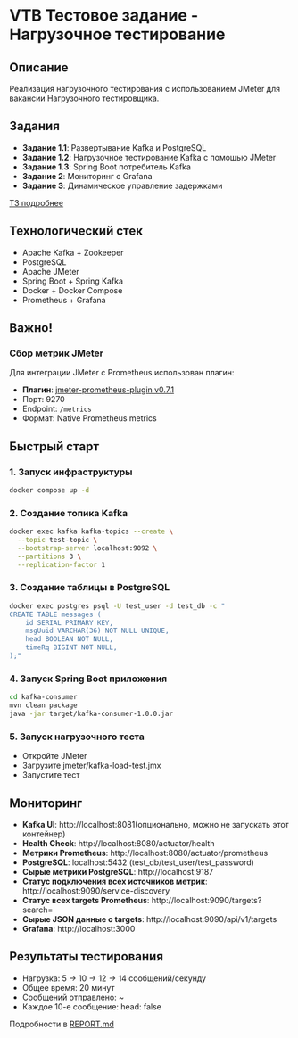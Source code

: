 # VTB Тестовое задание - Нагрузочное тестирование

## Описание
Реализация нагрузочного тестирования с использованием JMeter для вакансии Нагрузочного тестировщика. 

## Задания
- **Задание 1.1**: Развертывание Kafka и PostgreSQL
- **Задание 1.2**: Нагрузочное тестирование Kafka с помощью JMeter
- **Задание 1.3**: Spring Boot потребитель Kafka
- **Задание 2**: Мониторинг с Grafana
- **Задание 3**: Динамическое управление задержками
  
[ТЗ подробнее](./VTB_test_task/Тестовое_задание.docx)

## Технологический стек
- Apache Kafka + Zookeeper
- PostgreSQL
- Apache JMeter
- Spring Boot + Spring Kafka
- Docker + Docker Compose
- Prometheus + Grafana

## Важно!

### Сбор метрик JMeter
Для интеграции JMeter с Prometheus использован плагин:
- **Плагин**:  [jmeter-prometheus-plugin v0.7.1](https://github.com/topics/jmeter-plugin)
- Порт: 9270
- Endpoint: `/metrics`
- Формат: Native Prometheus metrics
  
## Быстрый старт

### 1. Запуск инфраструктуры
```bash
docker compose up -d
```

### 2. Создание топика Kafka
```bash
docker exec kafka kafka-topics --create \
  --topic test-topic \
  --bootstrap-server localhost:9092 \
  --partitions 3 \
  --replication-factor 1
  ```

### 3. Создание таблицы в PostgreSQL

```bash
docker exec postgres psql -U test_user -d test_db -c "
CREATE TABLE messages (
    id SERIAL PRIMARY KEY,
    msgUuid VARCHAR(36) NOT NULL UNIQUE,
    head BOOLEAN NOT NULL,
    timeRq BIGINT NOT NULL,
);"
```

### 4. Запуск Spring Boot приложения
 ```bash
 cd kafka-consumer
mvn clean package
java -jar target/kafka-consumer-1.0.0.jar
```

### 5. Запуск нагрузочного теста
 
- Откройте JMeter
- Загрузите jmeter/kafka-load-test.jmx
- Запустите тест

##  Мониторинг

- **Kafka UI**: http://localhost:8081(опционально, можно не запускать этот контейнер)
- **Health Check**: http://localhost:8080/actuator/health
- **Метрики Prometheus**: http://localhost:8080/actuator/prometheus
- **PostgreSQL**: localhost:5432 (test_db/test_user/test_password)
- **Cырые метрики PostgreSQL**: http://localhost:9187
- **Cтатус подключения всех источников метрик**: http://localhost:9090/service-discovery
- **Cтатус всех targets Prometheus**: http://localhost:9090/targets?search=
- **Cырые JSON данные о targets**: http://localhost:9090/api/v1/targets
- **Grafana**: http://localhost:3000





## Результаты тестирования
- Нагрузка: 5 -> 10 -> 12 -> 14 сообщений/секунду
- Общее время: 20 минут
- Сообщений отправлено: ~
- Каждое 10-е сообщение: head: false

Подробности в [REPORT.md](./VTB_test_task/REPORT.md)
